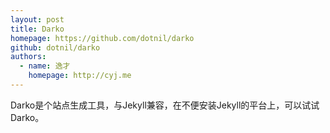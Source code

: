 ```yaml
---
layout: post
title: Darko
homepage: https://github.com/dotnil/darko
github: dotnil/darko
authors:
  - name: 逸才
    homepage: http://cyj.me
---
```


Darko是个站点生成工具，与Jekyll兼容，在不便安装Jekyll的平台上，可以试试Darko。